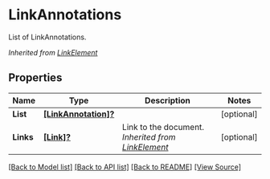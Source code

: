 # LinkAnnotations
List of LinkAnnotations.

*Inherited from [LinkElement](LinkElement.md)*
## Properties
Name | Type | Description | Notes
------------ | ------------- | ------------- | -------------
**List** | [**[LinkAnnotation]?**](LinkAnnotation.md) |  | [optional]
**Links** | [**[Link]?**](Link.md) | Link to the document.<br />*Inherited from [LinkElement](LinkElement.md)* | [optional]

[[Back to Model list]](../README.md#documentation-for-models) [[Back to API list]](../README.md#documentation-for-api-endpoints) [[Back to README]](../README.md) [[View Source]](../AsposePdfCloud/Models/LinkAnnotations.swift)

